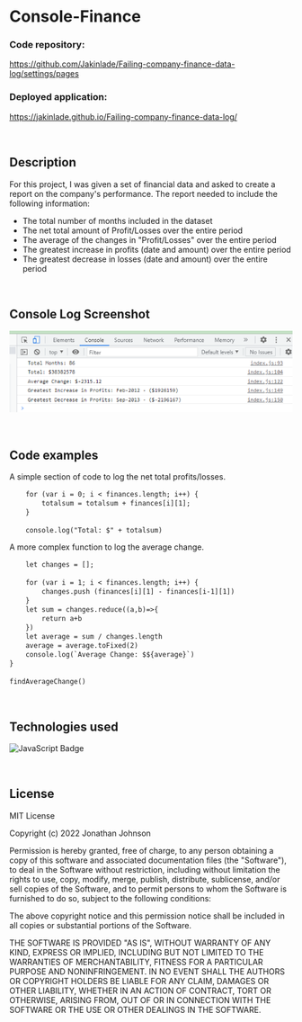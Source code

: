 # Console-Finance

### Code repository:
https://github.com/Jakinlade/Failing-company-finance-data-log/settings/pages

### Deployed application:
https://jakinlade.github.io/Failing-company-finance-data-log/

<br>

## Description
For this project, I was given a set of financial data and asked to create a report on the company's performance. The report needed to include the following information:

- The total number of months included in the dataset
- The net total amount of Profit/Losses over the entire period
- The average of the changes in "Profit/Losses" over the entire period
- The greatest increase in profits (date and amount) over the entire period
- The greatest decrease in losses (date and amount) over the entire period

<br>

## Console Log Screenshot

![screenshot of website](./assets/Console_Screenshot.png)

<br>

## Code examples

A simple section of code to log the net total profits/losses.

``` let totalsum = 0;
    for (var i = 0; i < finances.length; i++) {
        totalsum = totalsum + finances[i][1];
    }

    console.log("Total: $" + totalsum)
```

A more complex function to log the average change.

``` function findAverageChange() {
    let changes = [];
    
    for (var i = 1; i < finances.length; i++) {
        changes.push (finances[i][1] - finances[i-1][1]) 
    }
    let sum = changes.reduce((a,b)=>{
        return a+b
    })
    let average = sum / changes.length
    average = average.toFixed(2)
    console.log(`Average Change: $${average}`)
}

findAverageChange()
```
<br>

## Technologies used

![JavaScript Badge](https://img.shields.io/badge/Language-JavaScript-yellow)

<br>

## License

MIT License

Copyright (c) 2022 Jonathan Johnson

Permission is hereby granted, free of charge, to any person obtaining a copy
of this software and associated documentation files (the "Software"), to deal
in the Software without restriction, including without limitation the rights
to use, copy, modify, merge, publish, distribute, sublicense, and/or sell
copies of the Software, and to permit persons to whom the Software is
furnished to do so, subject to the following conditions:

The above copyright notice and this permission notice shall be included in all
copies or substantial portions of the Software.

THE SOFTWARE IS PROVIDED "AS IS", WITHOUT WARRANTY OF ANY KIND, EXPRESS OR
IMPLIED, INCLUDING BUT NOT LIMITED TO THE WARRANTIES OF MERCHANTABILITY,
FITNESS FOR A PARTICULAR PURPOSE AND NONINFRINGEMENT. IN NO EVENT SHALL THE
AUTHORS OR COPYRIGHT HOLDERS BE LIABLE FOR ANY CLAIM, DAMAGES OR OTHER
LIABILITY, WHETHER IN AN ACTION OF CONTRACT, TORT OR OTHERWISE, ARISING FROM,
OUT OF OR IN CONNECTION WITH THE SOFTWARE OR THE USE OR OTHER DEALINGS IN THE
SOFTWARE.